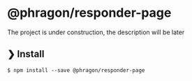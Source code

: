 # @phragon/responder-page

The project is under construction, the description will be later

## ❯ Install

```
$ npm install --save @phragon/responder-page
```
